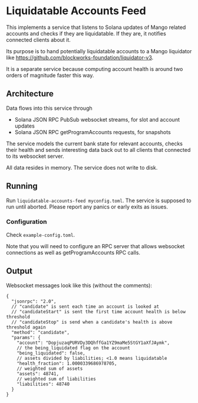 # Liquidatable Accounts Feed

This implements a service that listens to Solana updates of Mango related accounts
and checks if they are liquidatable. If they are, it notifies connected clients
about it.

Its purpose is to hand potentially liquidatable accounts to a Mango liquidator
like https://github.com/blockworks-foundation/liquidator-v3.

It is a separate service because computing account health is around two orders of
magnitude faster this way.

## Architecture

Data flows into this service through
- Solana JSON RPC PubSub websocket streams, for slot and account updates
- Solana JSON RPC getProgramAccounts requests, for snapshots

The service models the current bank state for relevant accounts, checks their
health and sends interesting data back out to all clients that connected to its
websocket server.

All data resides in memory. The service does not write to disk.

## Running

Run `liquidatable-accounts-feed myconfig.toml`. The service is supposed to run
until aborted. Please report any panics or early exits as issues.

### Configuration

Check `example-config.toml`.

Note that you will need to configure an RPC server that allows websocket connections
as well as getProgramAccounts RPC calls.

## Output

Websocket messages look like this (without the comments):
```
{
  "jsonrpc": "2.0",
  // "candidate" is sent each time an account is looked at
  // "candidateStart" is sent the first time account health is below threshold
  // "candidateStop" is send when a candidate's health is above threshold again
  "method": "candidate",
  "params": {
    "account": "DopjuzaqPURVDy3DQhffGa1YZ9maMe5StGY1aXfJAymk",
    // the being_liquidated flag on the account
    "being_liquidated": false,
    // assets divided by liabilities; <1.0 means liquidatable
    "health_fraction": 1.0000339686978705,
    // weighted sum of assets
    "assets": 48741,
    // weighted sum of liabilities
    "liabilities": 48740
  }
}
```
